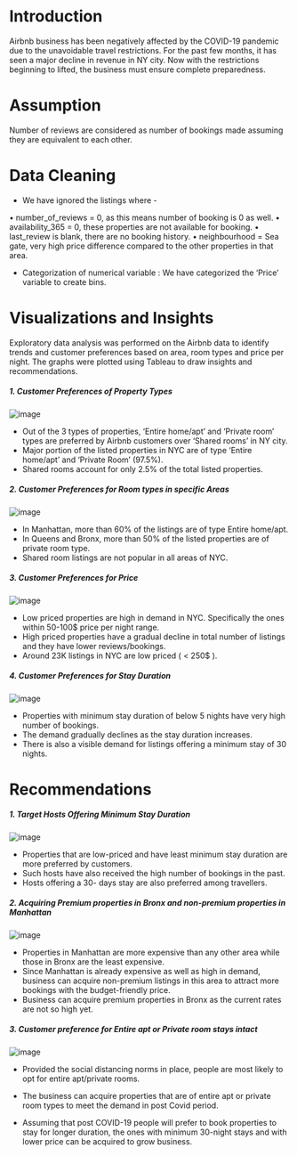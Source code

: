 # Introduction

Airbnb business has been negatively affected by the COVID-19 pandemic due to the unavoidable travel restrictions. For the past few months, it has seen a major decline in revenue in NY city. Now with the restrictions beginning to lifted, the business must ensure complete preparedness.


# Assumption

Number of reviews are considered as number of bookings made assuming they are equivalent to each other.

# Data Cleaning

- We have ignored the listings where -

•	number_of_reviews = 0, as this means number of booking is 0 as well.
•	availability_365 = 0, these properties are not available for booking.
•	last_review is blank, there are no booking history.
•	neighbourhood = Sea gate, very high price difference compared to the other properties in that area.

- Categorization of numerical variable : We have categorized the ‘Price’ variable to create bins.

# Visualizations and Insights

Exploratory data analysis was performed on the Airbnb data to identify trends and customer preferences based on area, room types and price per night. 
The graphs were plotted using Tableau to draw insights and recommendations.

##### 1. Customer Preferences of Property Types

![image](https://user-images.githubusercontent.com/103338455/162640807-476c3394-02db-44ff-923d-1a61a0387258.png)

- Out of the 3 types of properties, ‘Entire home/apt’ and ‘Private room’ types are preferred by Airbnb customers over ‘Shared rooms’ in NY city.
- Major portion of the listed properties in NYC are of type ‘Entire home/apt’ and ‘Private Room’ (97.5%).
- Shared rooms account for only 2.5% of the total listed properties.

##### 2. Customer Preferences for Room types in specific Areas

![image](https://user-images.githubusercontent.com/103338455/162640835-e51d4a06-8b7a-4d2f-98e6-db62b8056318.png)

- In Manhattan, more than 60% of the listings are of type Entire home/apt.
- In Queens and Bronx, more than 50% of the listed properties are of private room type.
- Shared room listings are not popular in all areas of NYC.

##### 3. Customer Preferences for Price

![image](https://user-images.githubusercontent.com/103338455/162640862-a8f496c3-1d18-4784-aa2c-40f7e00e8479.png)

- Low priced properties are high in demand in NYC. Specifically the ones within 50-100$ price per night range.
- High priced properties have a gradual decline in total number of listings and they have lower reviews/bookings.
- Around 23K listings in NYC are low priced ( < 250$ ).

##### 4. Customer Preferences for Stay Duration

![image](https://user-images.githubusercontent.com/103338455/162640878-9077e21a-217e-4822-9b84-007eff586900.png)

- Properties with minimum stay duration of below 5 nights have very high number of bookings.
- The demand gradually declines as the stay duration increases.
- There is also a visible demand for listings offering a minimum stay of 30 nights.


# Recommendations

##### 1. Target Hosts Offering Minimum Stay Duration

![image](https://user-images.githubusercontent.com/103338455/162640976-17c0d54b-3375-4103-ad49-ddfd7535c7e8.png)

- Properties that are low-priced and have least minimum stay duration are more preferred by customers. 
- Such hosts have also received the high number of bookings in the past.
- Hosts offering a 30- days stay are also preferred among travellers.

##### 2. Acquiring Premium  properties in Bronx and non-premium  properties in Manhattan

![image](https://user-images.githubusercontent.com/103338455/162640953-ce2ad4a7-2b21-426c-a038-0794098cf65d.png)

- Properties in Manhattan are more expensive than any other area while those in Bronx are the least expensive.
- Since Manhattan is already expensive as well as high in demand, business can acquire non-premium listings in this area to attract more bookings with the budget-friendly price.  
- Business can acquire premium properties in Bronx as the current rates are not so high yet.


##### 3. Customer preference for Entire apt or Private room stays intact

![image](https://user-images.githubusercontent.com/103338455/162640971-d7c409d1-c7bb-41a4-b183-469f7b02d2a4.png)

- Provided the social distancing norms in place, people are most likely to opt for entire apt/private rooms.
- The business can acquire properties that are of entire apt or private room types to meet the demand in post Covid period.

- Assuming that post COVID-19 people will prefer to book properties to stay for longer duration, the ones with minimum 30-night stays and with lower price can be acquired to grow business.







